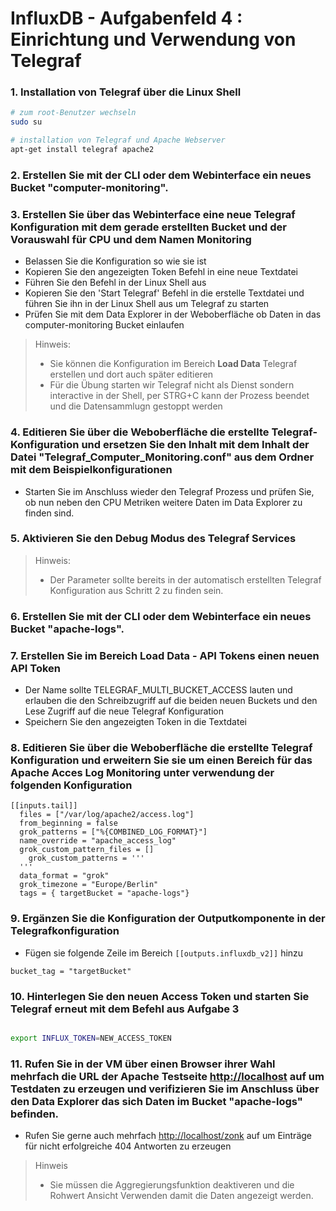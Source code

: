 # InfluxDB - Aufgabenfeld 4 : Einrichtung und Verwendung von Telegraf

### 1. Installation von Telegraf über die Linux Shell
    
```bash
# zum root-Benutzer wechseln
sudo su

# installation von Telegraf und Apache Webserver
apt-get install telegraf apache2
```

### 2. Erstellen Sie mit der CLI oder dem Webinterface ein neues Bucket "computer-monitoring".

### 3. Erstellen Sie über das Webinterface eine neue Telegraf Konfiguration mit dem gerade erstellten Bucket und der Vorauswahl für **CPU** und dem Namen Monitoring
 - Belassen Sie die Konfiguration so wie sie ist
 - Kopieren Sie den angezeigten Token Befehl in eine neue Textdatei
 - Führen Sie den Befehl in der Linux Shell aus
 - Kopieren Sie den 'Start Telegraf' Befehl in die erstelle Textdatei und führen Sie ihn in der Linux Shell aus um Telegraf zu starten
 - Prüfen Sie mit dem Data Explorer in der Weboberfläche ob Daten in das computer-monitoring Bucket einlaufen

> Hinweis:
>
> - Sie können die Konfiguration im Bereich **Load Data** Telegraf erstellen und dort auch später editieren
> - Für die Übung starten wir Telegraf nicht als Dienst sondern interactive in der Shell, per STRG+C kann der Prozess beendet und die Datensammlugn gestoppt werden

### 4. Editieren Sie über die Weboberfläche die erstellte Telegraf-Konfiguration und ersetzen Sie den Inhalt mit dem Inhalt der Datei "Telegraf_Computer_Monitoring.conf" aus dem Ordner mit dem Beispielkonfigurationen

- Starten Sie im Anschluss wieder den Telegraf Prozess und prüfen Sie, ob nun neben den CPU Metriken weitere Daten im Data Explorer zu finden sind.

### 5. Aktivieren Sie den Debug Modus des Telegraf Services

>Hinweis:
> - Der Parameter sollte bereits in der automatisch erstellten Telegraf Konfiguration aus Schritt 2 zu finden sein.

### 6. Erstellen Sie mit der CLI oder dem Webinterface ein neues Bucket "apache-logs".

### 7. Erstellen Sie im Bereich Load Data - API Tokens einen neuen API Token 

- Der Name sollte TELEGRAF_MULTI_BUCKET_ACCESS lauten und erlauben die den Schreibzugriff auf die beiden neuen Buckets und den Lese Zugriff auf die neue Telegraf Konfiguration
- Speichern Sie den angezeigten Token in die Textdatei


### 8. Editieren Sie über die Weboberfläche die erstellte Telegraf Konfiguration und erweitern Sie sie um einen Bereich für das Apache Acces Log Monitoring unter verwendung der folgenden Konfiguration
```
[[inputs.tail]]
  files = ["/var/log/apache2/access.log"]
  from_beginning = false
  grok_patterns = ["%{COMBINED_LOG_FORMAT}"]
  name_override = "apache_access_log"
  grok_custom_pattern_files = []
    grok_custom_patterns = '''
  '''
  data_format = "grok"
  grok_timezone = "Europe/Berlin"
  tags = { targetBucket = "apache-logs"}

```

### 9. Ergänzen Sie die Konfiguration der Outputkomponente  in der Telegrafkonfiguration

- Fügen sie folgende Zeile im Bereich ``[[outputs.influxdb_v2]]`` hinzu

```
bucket_tag = "targetBucket"
```

### 10. Hinterlegen Sie den neuen Access Token und starten Sie Telegraf erneut mit dem Befehl aus Aufgabe 3
```bash

export INFLUX_TOKEN=NEW_ACCESS_TOKEN
```

### 11. Rufen Sie in der VM über einen Browser ihrer Wahl mehrfach die URL der Apache Testseite [http://localhost](http://localhost) auf um Testdaten zu erzeugen und verifizieren Sie im Anschluss über den Data Explorer das sich Daten im Bucket "apache-logs" befinden.
- Rufen Sie gerne auch mehrfach [http://localhost/zonk](http://localhost/zonk) auf um Einträge für nicht erfolgreiche 404 Antworten zu erzeugen
> Hinweis
> - Sie müssen die Aggregierungsfunktion deaktiveren und die Rohwert Ansicht Verwenden damit die Daten angezeigt werden.